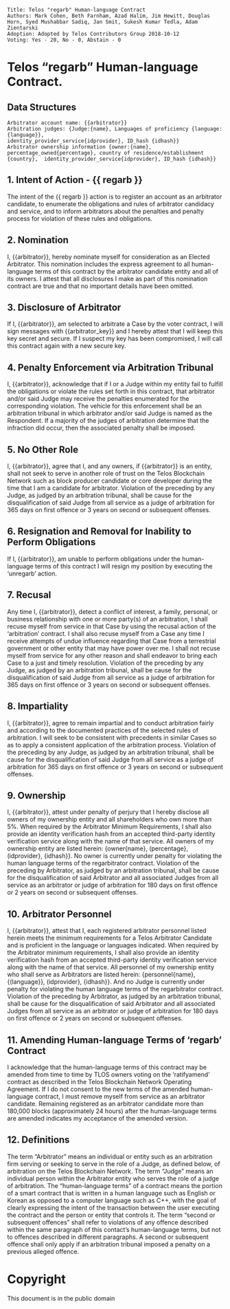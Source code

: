     Title: Telos "regarb" Human-language Contract
    Authors: Mark Cohen, Beth Farnham, Azad Halim, Jim Hewitt, Douglas Horn, Syed Mushabbar Sadiq, Jan Smit, Sukesh Kumar Tedla, Adam Zientarski
    Adoption: Adopted by Telos Contributors Group 2018-10-12
    Voting: Yes - 20, No - 0, Abstain - 0

# Telos “regarb” Human-language Contract.    	

## Data Structures
 
    Arbitrator account name: {{arbitrator}}
    Arbitration judges: {Judge:{name}, Languages of proficiency {language:{language}},
    identity_provider_service{idprovider}, ID_hash {idhash}}
    Arbitrator ownership information {owner:{name}, percentage_owned{percentage}, country of residence/establishment {country},  identity_provider_service{idprovider}, ID_hash {idhash}}
 
## 1. Intent of Action - {{ regarb }}

The intent of the {{ regarb }} action is to register an account as an arbitrator candidate, to enumerate the obligations and rules of arbitrator candidacy and service, and to inform arbitrators about the penalties and penalty process for violation of these rules and obligations.
 
## 2. Nomination

I, {{arbitrator}}, hereby nominate myself for consideration as an Elected Arbitrator. This nomination includes the express agreement to all human-language terms of this contract by the arbitrator candidate entity and all of its owners. I attest that all disclosures I make as part of this nomination contract are true and that no important details have been omitted.
 
## 3. Disclosure of Arbitrator

If I, {{arbitrator}}, am selected to arbitrate a Case by the voter contract, I will sign messages with {{arbitrator_key}} and I hereby attest that I will keep this key secret and secure. If I suspect my key has been compromised, I will call this contract again with a new secure key.

## 4. Penalty Enforcement via Arbitration Tribunal

I, {{arbitrator}}, acknowledge that if I or a Judge within my entity fail to fulfill the obligations or violate the rules set forth in this contract, that arbitrator and/or said Judge may receive the penalties enumerated for the corresponding violation. The vehicle for this enforcement shall be an arbitration tribunal in which arbitrator and/or said Judge is named as the Respondent. If a majority of the judges of arbitration determine that the infraction did occur, then the associated penalty shall be imposed.
 
## 5. No Other Role

I, {{arbitrator}}, agree that I, and any owners, if {{arbitrator}} is an entity, shall not seek to serve in another role of trust on the Telos Blockchain Network such as block producer candidate or core developer during the time that I am a candidate for arbitrator. Violation of the preceding by any Judge, as judged by an arbitration tribunal, shall be cause for the disqualification of said Judge from all service as a judge of arbitration for 365 days on first offence or 3 years on second or subsequent offenses.
 
## 6. Resignation and Removal for Inability to Perform Obligations

If I, {{arbitrator}}, am unable to perform obligations under the human-language terms of this contract I will resign my position by executing the ‘unregarb’ action.
 
## 7. Recusal

Any time I, {{arbitrator}}, detect a conflict of interest, a family, personal, or business relationship with one or more party(s) of an arbitration, I shall recuse myself from service in that Case by using the recusal action of the ‘arbitration’ contract. I shall also recuse myself from a Case any time I receive attempts of undue influence regarding that Case from a terrestrial government or other entity that may have power over me. I shall not recuse myself from service for any other reason and shall endeavor to bring each Case to a just and timely resolution. Violation of the preceding by any Judge, as judged by an arbitration tribunal, shall be cause for the disqualification of said Judge from all service as a judge of arbitration for 365 days on first offence or 3 years on second or subsequent offenses.
 
## 8. Impartiality

I, {{arbitrator}}, agree to remain impartial and to conduct arbitration fairly and according to the documented practices of the selected rules of arbitration. I will seek to be consistent with precedents in similar Cases so as to apply a consistent application of the arbitration process. Violation of the preceding by any Judge, as judged by an arbitration tribunal, shall be cause for the disqualification of said Judge from all service as a judge of arbitration for 365 days on first offence or 3 years on second or subsequent offenses.
 
## 9. Ownership

I, {{arbitrator}}, attest under penalty of perjury that I hereby disclose all owners of my ownership entity and all shareholders who own more than 5%. When required by the Arbitrator Minimum Requirements, I shall also provide an identity verification hash from an accepted third-party identity verification service along with the name of that service. All owners of my ownership entity are listed herein: {owner{name}, (percentage}, (idprovider}, {idhash}}. No owner is currently under penalty for violating the human language terms of the regarbitrator contract. Violation of the preceding by Arbitrator, as judged by an arbitration tribunal, shall be cause for the disqualification of said Arbitrator and all associated Judges from all service as an arbitrator or judge of arbitration for 180 days on first offence or 2 years on second or subsequent offenses.
 
## 10. Arbitrator Personnel

I, {{arbitrator}}, attest that I, each registered arbitrator personnel listed herein meets the minimum requirements for a Telos Arbitrator Candidate and is proficient in the language or languages indicated. When required by the Arbitrator minimum requirements, I shall also provide an identity verification hash from an accepted third-party identity verification service along with the name of that service. All personnel of my ownership entity who shall serve as Arbitrators are listed herein: {personnel{name}, {(language}}, (idprovider}, {idhash}}. And no Judge is currently under penalty for violating the human language terms of the regarbitrator contract.  Violation of the preceding by Arbitrator, as judged by an arbitration tribunal, shall be cause for the disqualification of said Arbitrator and all associated Judges from all service as an arbitrator or judge of arbitration for 180 days on first offence or 2 years on second or subsequent offenses.
 
## 11. Amending Human-language Terms of ‘regarb’ Contract

I acknowledge that the human-language terms of this contract may be amended from time to time by TLOS owners voting on the ‘ratifyamend’ contract as described in the Telos Blockchain Network Operating Agreement. If I do not consent to the new terms of the amended human-language contract, I must remove myself from service as an arbitrator candidate. Remaining registered as an arbitrator candidate more than 180,000 blocks (approximately 24 hours) after the human-language terms are amended indicates my acceptance of the amended version.
 
## 12. Definitions

The term “Arbitrator” means an individual or entity such as an arbitration firm serving or seeking to serve in the role of a Judge, as defined below, of arbitration on the Telos Blockchain Network. The term “Judge” means an individual person within the Arbitrator entity who serves the role of a judge of arbitration. The “human-language terms” of a contract means the portion of a smart contract that is written in a human language such as English or Korean as opposed to a computer language such as C++, with the goal of clearly expressing the intent of the transaction between the user executing the contract and the person or entity that controls it. The term “second or subsequent offences” shall refer to violations of any offence described within the same paragraph of this contact’s human-language terms, but not to offences described in different paragraphs. A second or subsequent offence shall only apply if an arbitration tribunal imposed a penalty on a previous alleged offence.

# Copyright

This document is in the public domain
